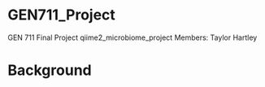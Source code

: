 # GEN711_Project
GEN 711 Final Project
qiime2_microbiome_project
Members: Taylor Hartley
# Background

